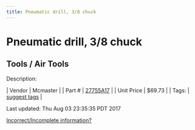```yaml
---
title: Pneumatic drill, 3/8 chuck
---
```


# Pneumatic drill, 3/8 chuck
## Tools / Air Tools
Description: 	 

| Vendor | Mcmaster | 
| Part # | [27755A17](https://www.mcmaster.com/#27755A17) | 
| Unit Price | $69.73 | 
| Tags: | [suggest tags](https://docs.google.com/forms/d/e/1FAIpQLSeWyY8v3RgOty-MyWmh9U0iivNYN_molChYyS-0U-o-kOAv_g/viewform) | 

Last updated: Thu Aug 03 23:35:35 PDT 2017

 [Incorrect/Incomplete information?](https://docs.google.com/forms/d/e/1FAIpQLSeWyY8v3RgOty-MyWmh9U0iivNYN_molChYyS-0U-o-kOAv_g/viewform)